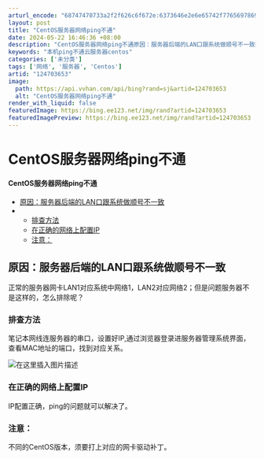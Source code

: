 ```yaml
---
arturl_encode: "68747470733a2f2f626c6f672e:6373646e2e6e65742f77656978696e5f34333936393234382f:61727469636c652f64657461696c732f313234373033363533"
layout: post
title: "CentOS服务器网络ping不通"
date: 2024-05-22 16:46:36 +08:00
description: "CentOS服务器网络ping不通原因：服务器后端的LAN口跟系统做顺号不一致排查方法在正确的网络上"
keywords: "本机ping不通云服务器centos"
categories: ['未分类']
tags: ['网络', '服务器', 'Centos']
artid: "124703653"
image:
  path: https://api.vvhan.com/api/bing?rand=sj&artid=124703653
  alt: "CentOS服务器网络ping不通"
render_with_liquid: false
featuredImage: https://bing.ee123.net/img/rand?artid=124703653
featuredImagePreview: https://bing.ee123.net/img/rand?artid=124703653
---
```


# CentOS服务器网络ping不通

#### CentOS服务器网络ping不通

* [原因：服务器后端的LAN口跟系统做顺号不一致](#LAN_2)
* + [排查方法](#_6)
  + [在正确的网络上配置IP](#IP_11)
  + [注意：](#_15)

## 原因：服务器后端的LAN口跟系统做顺号不一致

正常的服务器网卡LAN1对应系统中网络1，LAN2对应网络2；但是问题服务器不是这样的，怎么排除呢？

### 排查方法

笔记本网线连服务器的串口，设置好IP,通过浏览器登录进服务器管理系统界面，查看MAC地址的端口，找到对应关系。
  
![在这里插入图片描述](https://i-blog.csdnimg.cn/blog_migrate/e6c2b12be133e53390ae83dbf1f215a1.png)

### 在正确的网络上配置IP

IP配置正确，ping的问题就可以解决了。

### 注意：

不同的CentOS版本，须要打上对应的网卡驱动补丁。